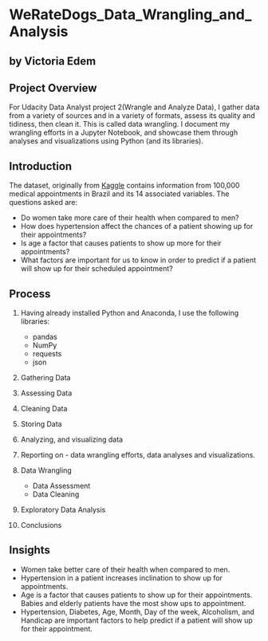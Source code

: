 # WeRateDogs_Data_Wrangling_and_Analysis

## by Victoria Edem

## Project Overview
For Udacity Data Analyst project 2(Wrangle and Analyze Data), I gather data from a variety of sources and in a variety of formats, assess its quality and tidiness, then clean it. This is called data wrangling. I document my wrangling efforts in a Jupyter Notebook, and showcase them through analyses and visualizations using Python (and its libraries).


## Introduction
The dataset, originally from [Kaggle](https://www.kaggle.com/datasets/joniarroba/noshowappointments) contains information from 100,000 medical appointments in Brazil and its 14 associated variables. The questions asked are:
  * Do women take more care of their health when compared to men?
  * How does hypertension affect the chances of a patient showing up for their appointments?
  * Is age a factor that causes patients to show up more for their appointments?
  * What factors are important for us to know in order to predict if a patient will show up for their scheduled appointment?

## Process
1. Having already installed Python and Anaconda, I use the following libraries:
   * pandas
   * NumPy
   * requests
   * json
2. Gathering Data 
3. Assessing Data
4. Cleaning Data
5. Storing Data
6. Analyzing, and visualizing data
7. Reporting on - data wrangling efforts, data analyses and visualizations.


2. Data Wrangling 
   * Data Assessment
   * Data Cleaning
3. Exploratory Data Analysis
4. Conclusions

## Insights
  * Women take better care of their health when compared to men.
  * Hypertension in a patient increases inclination to show up for appointments.
  * Age is a factor that causes patients to show up for their appointments. Babies and elderly patients have the most show ups to appointment.
  * Hypertension, Diabetes, Age, Month, Day of the week, Alcoholism, and Handicap are important factors to help predict if a patient will show up for their appointment.
 

